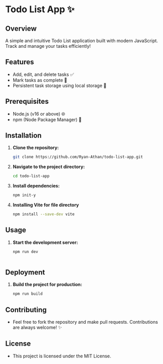 # Todo List App ✨

## Overview

A simple and intuitive Todo List application built with modern JavaScript. Track and manage your tasks efficiently!

## Features

- Add, edit, and delete tasks ✅
- Mark tasks as complete 🏩
- Persistent task storage using local storage 🔐

## Prerequisites

- Node.js (v16 or above) 🌐
- npm (Node Package Manager) 🎨

## Installation

1. **Clone the repository:**
   ```bash
   git clone https://github.com/Ryan-Athan/todo-list-app.git
2. **Navigate to the project directory:**
    ```bash
   cd todo-list-app
    
3. **Install dependencies:**
    ```bash
   npm init-y

4. **Installing Vite for file directory**
    ```bash
   npm install --save-dev vite

    
## Usage

1. **Start the development server:**
    ```bash
   npm run dev
      

## Deployment

1. **Build the project for production:**
    ```bash
   npm run build

## Contributing

- Feel free to fork the repository and make pull requests. Contributions are always welcome! ✨

## License

- This project is licensed under the MIT License.

